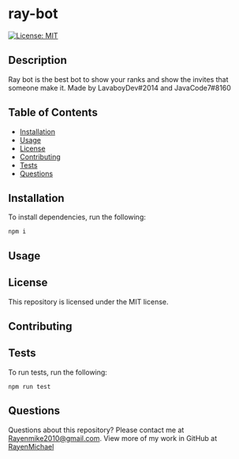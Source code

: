 # ray-bot

[![License: MIT](https://img.shields.io/badge/License-MIT-yellow.svg)](https://opensource.org/licenses/MIT)

## Description

Ray bot is the best bot to show your ranks and show the invites that someone make it. Made by LavaboyDev#2014 and JavaCode7#8160

## Table of Contents

* [Installation](#installation)
* [Usage](#usage)
* [License](#license)
* [Contributing](#contributing)
* [Tests](#tests)
* [Questions](#questions)

## Installation

To install dependencies, run the following:

`
npm i
`

## Usage



## License

This repository is licensed under the MIT license.

## Contributing



## Tests

To run tests, run the following:

`
npm run test
`

## Questions

Questions about this repository? Please contact me at [Rayenmike2010@gmail.com](mailto:Rayenmike2010@gmail.com). View more of my work in GitHub at [RayenMichael](https://github.com/RayenMichael) 

